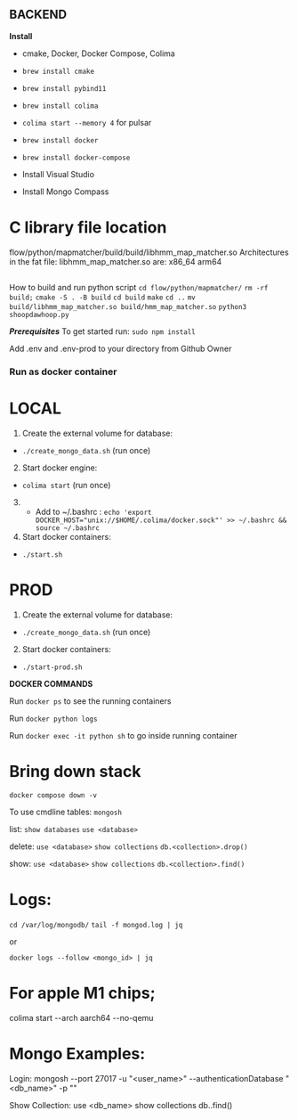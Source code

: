 ## BACKEND

**Install** 

- cmake, Docker, Docker Compose, Colima
- `brew install cmake`
- `brew install pybind11`
- `brew install colima`
- `colima start --memory 4` for pulsar
- `brew install docker`
- `brew install docker-compose`

- Install Visual Studio
- Install Mongo Compass

# C library file location
flow/python/mapmatcher/build/build/libhmm_map_matcher.so
Architectures in the fat file: libhmm_map_matcher.so are: x86_64 arm64 


##
How to build and run python script
`cd flow/python/mapmatcher/`
`rm -rf build;`
`cmake -S . -B build`
`cd build`
`make`
`cd ..`
`mv build/libhmm_map_matcher.so build/hmm_map_matcher.so`
`python3 shoopdawhoop.py`


***Prerequisites***
To get started run:
`sudo npm install`

Add .env and .env-prod to your directory from Github Owner

### Run as docker container

# LOCAL
1. Create the external volume for database: 
  - `./create_mongo_data.sh`  (run once)
2. Start docker engine: 
  - `colima start` (run once) 
3. - Add to ~/.bashrc : `echo 'export DOCKER_HOST="unix://$HOME/.colima/docker.sock"' >> ~/.bashrc && source ~/.bashrc`
5. Start docker containers:
  - `./start.sh`


# PROD
1. Create the external volume for database: 
 - `./create_mongo_data.sh` (run once)
2. Start docker containers:
 -  `./start-prod.sh`

**DOCKER COMMANDS**

Run `docker ps` to see the running containers

Run `docker python logs` 

Run `docker exec -it python sh` to go inside running container


# Bring down stack
`docker compose down -v`





To use cmdline tables:
`mongosh`

list:
`show databases`
`use <database>`

delete:
`use <database>`
`show collections`
`db.<collection>.drop()`

show:
`use <database>`
`show collections`
`db.<collection>.find()`


# Logs:

`cd /var/log/mongodb/`
`tail -f mongod.log | jq`

or 

`docker logs --follow <mongo_id> | jq`


# For apple M1 chips;

colima start --arch aarch64 --no-qemu

# Mongo Examples:

Login:
mongosh --port 27017 -u "<user_name>" --authenticationDatabase "<db_name>" -p "<password>"

Show Collection:
use <db_name>
show collections
db.<collection>.find()

